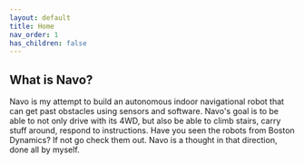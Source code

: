 ```yaml
---
layout: default
title: Home
nav_order: 1
has_children: false
---
```


## What is Navo?

Navo is my attempt to build an autonomous indoor navigational robot that can get past obstacles using sensors and software. Navo's goal is to be able to not only drive with its 4WD, but also be able to climb stairs, carry stuff around, respond to instructions. Have you seen the robots from Boston Dynamics? If not go check them out. Navo is a thought in that direction, done all by myself.
